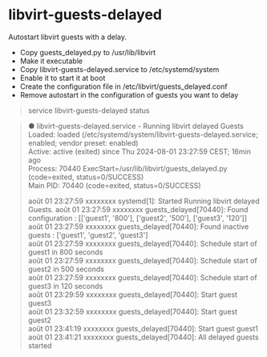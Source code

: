 # libvirt-guests-delayed
Autostart libvirt guests with a delay.

- Copy guests_delayed.py to /usr/lib/libvirt
- Make it executable
- Copy libvirt-guests-delayed.service to /etc/systemd/system
- Enable it to start it at boot
- Create the configuration file in /etc/libvirt/guests_delayed.conf
- Remove autostart in the configuration of guests you want to delay

> service libvirt-guests-delayed status

> ● libvirt-guests-delayed.service - Running libvirt delayed Guests<br>
> Loaded: loaded (/etc/systemd/system/libvirt-guests-delayed.service; enabled; vendor preset: enabled)<br>
> Active: active (exited) since Thu 2024-08-01 23:27:59 CEST; 16min ago<br>
> Process: 70440 ExecStart=/usr/lib/libvirt/guests_delayed.py (code=exited, status=0/SUCCESS)<br>
> Main PID: 70440 (code=exited, status=0/SUCCESS)<br>
>
> août 01 23:27:59 xxxxxxxx systemd[1]: Started Running libvirt delayed Guests.
> août 01 23:27:59 xxxxxxxx guests_delayed[70440]: Found configuration : [['guest1', '800'], ['guest2', '500'], ['guest3', '120']]<br>
> août 01 23:27:59 xxxxxxxx guests_delayed[70440]: Found inactive guests : ['guest1', 'guest2', 'guest3']<br>
> août 01 23:27:59 xxxxxxxx guests_delayed[70440]: Schedule start of guest1 in 800 seconds<br>
> août 01 23:27:59 xxxxxxxx guests_delayed[70440]: Schedule start of guest2 in 500 seconds<br>
> août 01 23:27:59 xxxxxxxx guests_delayed[70440]: Schedule start of guest3 in 120 seconds<br>
> août 01 23:29:59 xxxxxxxx guests_delayed[70440]: Start guest guest3<br>
> août 01 23:32:59 xxxxxxxx guests_delayed[70440]: Start guest guest2<br>
> août 01 23:41:19 xxxxxxxx guests_delayed[70440]: Start guest guest1<br>
> août 01 23:41:21 xxxxxxxx guests_delayed[70440]: All delayed guests started<br>

